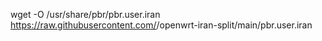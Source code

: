 wget -O /usr/share/pbr/pbr.user.iran https://raw.githubusercontent.com/<YourUsername>/openwrt-iran-split/main/pbr.user.iran
